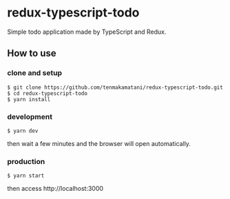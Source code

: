 # redux-typescript-todo

Simple todo application made by TypeScript and Redux.

## How to use

### clone and setup

```
$ git clone https://github.com/tenmakamatani/redux-typescript-todo.git
$ cd redux-typescript-todo
$ yarn install
```

### development

```
$ yarn dev
```
then wait a few minutes and the browser will open automatically.

### production

```
$ yarn start
```
then access http://localhost:3000